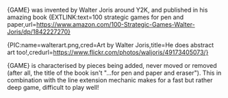 {GAME} was invented by Walter Joris around Y2K, and published in his amazing book {EXTLINK:text=100 strategic games for pen and paper,url=https://www.amazon.com/100-Strategic-Games-Walter-Joris/dp/1842227270}

{PIC:name=walterart.png,cred=Art by Walter Joris,title=He does abstract art too!,credurl=https://www.flickr.com/photos/waljoris/49173405073/}

{GAME} is characterised by pieces being added, never moved or removed (after all, the title of the book isn't "...for pen and paper and eraser"). This in combination with the line extension mechanic makes for a fast but rather deep game, difficult to play well!
